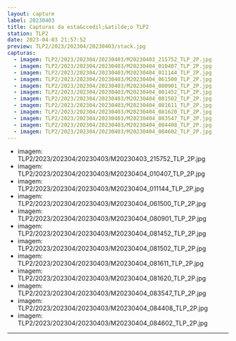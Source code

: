 ```yaml
---
layout: capture
label: 20230403
title: Capturas da esta&ccedil;&atilde;o TLP2
station: TLP2
date: 2023-04-03 21:57:52
preview: TLP2/2023/202304/20230403/stack.jpg
capturas:
  - imagem: TLP2/2023/202304/20230403/M20230403_215752_TLP_2P.jpg
  - imagem: TLP2/2023/202304/20230403/M20230404_010407_TLP_2P.jpg
  - imagem: TLP2/2023/202304/20230403/M20230404_011144_TLP_2P.jpg
  - imagem: TLP2/2023/202304/20230403/M20230404_061500_TLP_2P.jpg
  - imagem: TLP2/2023/202304/20230403/M20230404_080901_TLP_2P.jpg
  - imagem: TLP2/2023/202304/20230403/M20230404_081452_TLP_2P.jpg
  - imagem: TLP2/2023/202304/20230403/M20230404_081502_TLP_2P.jpg
  - imagem: TLP2/2023/202304/20230403/M20230404_081611_TLP_2P.jpg
  - imagem: TLP2/2023/202304/20230403/M20230404_081620_TLP_2P.jpg
  - imagem: TLP2/2023/202304/20230403/M20230404_083547_TLP_2P.jpg
  - imagem: TLP2/2023/202304/20230403/M20230404_084408_TLP_2P.jpg
  - imagem: TLP2/2023/202304/20230403/M20230404_084602_TLP_2P.jpg
---
```

  - imagem: TLP2/2023/202304/20230403/M20230403_215752_TLP_2P.jpg
  - imagem: TLP2/2023/202304/20230403/M20230404_010407_TLP_2P.jpg
  - imagem: TLP2/2023/202304/20230403/M20230404_011144_TLP_2P.jpg
  - imagem: TLP2/2023/202304/20230403/M20230404_061500_TLP_2P.jpg
  - imagem: TLP2/2023/202304/20230403/M20230404_080901_TLP_2P.jpg
  - imagem: TLP2/2023/202304/20230403/M20230404_081452_TLP_2P.jpg
  - imagem: TLP2/2023/202304/20230403/M20230404_081502_TLP_2P.jpg
  - imagem: TLP2/2023/202304/20230403/M20230404_081611_TLP_2P.jpg
  - imagem: TLP2/2023/202304/20230403/M20230404_081620_TLP_2P.jpg
  - imagem: TLP2/2023/202304/20230403/M20230404_083547_TLP_2P.jpg
  - imagem: TLP2/2023/202304/20230403/M20230404_084408_TLP_2P.jpg
  - imagem: TLP2/2023/202304/20230403/M20230404_084602_TLP_2P.jpg
---
